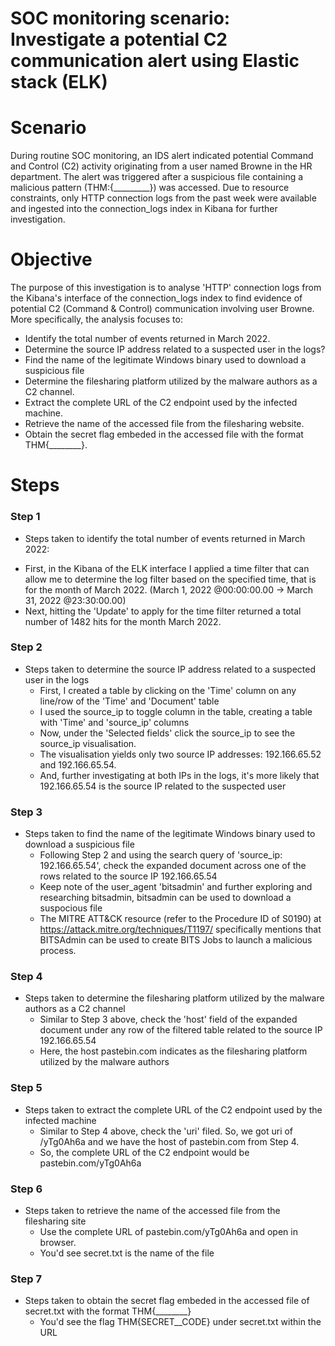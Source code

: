  # SOC monitoring scenario: Investigate a potential C2 communication alert using Elastic stack (ELK)


# Scenario #

During routine SOC monitoring, an IDS alert indicated potential Command and Control (C2) activity originating 
from a user named Browne in the HR department. The alert was triggered after a suspicious file containing 
a malicious pattern (THM:{_________}) was accessed. Due to resource constraints, only HTTP connection logs 
from the past week were available and ingested into the connection_logs index in Kibana for further investigation.


# Objective #

The purpose of this investigation is to analyse 'HTTP' connection logs from the Kibana's interface 
of the connection_logs index to find evidence of potential C2 (Command & Control) communication 
involving user Browne. More specifically, the analysis focuses to:
- Identify the total number of events returned in March 2022.
- Determine the source IP address related to a suspected user in the logs?
- Find the name of the legitimate Windows binary used to download a suspicious file
- Determine the filesharing platform utilized by the malware authors as a C2 channel.
- Extract the complete URL of the C2 endpoint used by the infected machine.
- Retrieve the name of the accessed file from the filesharing website.
- Obtain the secret flag embeded in the accessed file with the format THM{________}.


# Steps #

### Step 1

- Steps taken to identify the total number of events returned in March 2022:
 * First, in the Kibana of the ELK interface I applied a time filter that can allow me to determine the log filter based on the specified time, that is for the month of March 2022. 
   (March 1, 2022 @00:00:00.00 -> March 31, 2022 @23:30:00.00)
 * Next, hitting the 'Update' to apply for the time filter returned a total number of 1482 hits for the month March 2022.

### Step 2

- Steps taken to determine the source IP address related to a suspected user in the logs
  * First, I created a table by clicking on the 'Time' column on any line/row of the 'Time' and 'Document' table   
  * I used the source_ip to toggle column in the table, creating a table with 
   'Time' and 'source_ip' columns
  * Now, under the 'Selected fields' click the source_ip to see the source_ip visualisation. 
  * The visualisation yields only two source IP addresses: 192.166.65.52 and 192.166.65.54. 
  * And, further investigating at both IPs in the logs, it's more likely that 192.166.65.54 is the source IP related to the suspected user 
  

### Step 3

- Steps taken to find the name of the legitimate Windows binary used to download a suspicious file
  * Following Step 2 and using the search query of 'source_ip: 192.166.65.54', check the expanded document across one of the rows related to the source IP 192.166.65.54
  * Keep note of the user_agent 'bitsadmin' and further exploring and researching bitsadmin, bitsadmin can be used to download a suspocious file
  * The MITRE ATT&CK resource (refer to the Procedure ID of S0190) at https://attack.mitre.org/techniques/T1197/ 
    specifically mentions that BITSAdmin can be used to create BITS Jobs to launch a malicious process. 


### Step 4

- Steps taken to determine the filesharing platform utilized by the malware authors as a C2 channel
  * Similar to Step 3 above, check the 'host' field of the expanded document under any row of the filtered table related to the source IP 192.166.65.54
  * Here, the host pastebin.com indicates as the filesharing platform utilized by the malware authors


### Step 5

- Steps taken to extract the complete URL of the C2 endpoint used by the infected machine  
  * Similar to Step 4 above, check the 'uri' filed. So, we got uri of /yTg0Ah6a and we have the host of pastebin.com from Step 4.
  * So, the complete URL of the C2 endpoint would be pastebin.com/yTg0Ah6a


### Step 6

- Steps taken to retrieve the name of the accessed file from the filesharing site
  * Use the complete URL of pastebin.com/yTg0Ah6a and open in browser. 
  * You'd see secret.txt is the name of the file


### Step 7

- Steps taken to obtain the secret flag embeded in the accessed file of secret.txt with the format THM{________} 
  * You'd see the flag THM{SECRET__CODE} under secret.txt within the URL 
